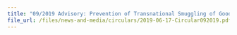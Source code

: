 ```yaml
---
title: "09/2019 Advisory: Prevention of Transnational Smuggling of Goods by Sea"
file_url: /files/news-and-media/circulars/2019-06-17-Circular092019.pdf
---
```

